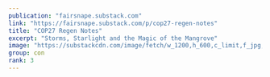 ```yaml
---
publication: "fairsnape.substack.com"
link: "https://fairsnape.substack.com/p/cop27-regen-notes"
title: "COP27 Regen Notes"
excerpt: "Storms, Starlight and the Magic of the Mangrove"
image: "https://substackcdn.com/image/fetch/w_1200,h_600,c_limit,f_jpg,q_auto:good,fl_progressive:steep/https%3A%2F%2Fbucketeer-e05bbc84-baa3-437e-9518-adb32be77984.s3.amazonaws.com%2Fpublic%2Fimages%2F9e526fcf-9034-4b0f-9660-8cba086c7864_3590x2515.jpeg"
group: con
rank: 3
---
```

